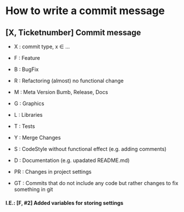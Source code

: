 # How to write a commit message

## [X, Ticketnumber] Commit message

* X : commit type, x ∈ ...
 
* F : Feature

* B : BugFix

* R : Refactoring (almost) no functional change

* M : Meta        Version Bumb, Release, Docs

* G : Graphics

* L : Libraries

* T : Tests

* Y : Merge Changes

* S : CodeStyle without functional effect (e.g. adding comments)

* D : Documentation (e.g. upadated README.md)

* PR : Changes in project settings

* GT : Commits that do not include any code but rather changes to fix something in git


#### I.E.: [F, #2] Added variables for storing settings

